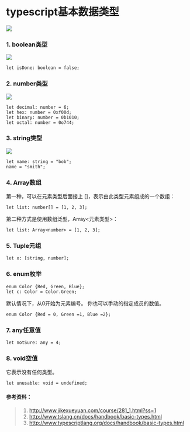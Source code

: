 # typescript基本数据类型

![](images/types.png)
### 1. boolean类型
![](images/boolean.png)
```
let isDone: boolean = false;
```
### 2. number类型

![](images/number.jpg)
```
let decimal: number = 6;
let hex: number = 0xf00d;
let binary: number = 0b1010;
let octal: number = 0o744;
```
### 3. string类型

![](images/string.png)
```
let name: string = "bob";
name = "smith";
```
### 4. Array数组

第一种，可以在元素类型后面接上 []，表示由此类型元素组成的一个数组：
```
let list: number[] = [1, 2, 3];
```

第二种方式是使用数组泛型，Array<元素类型>：
```
let list: Array<number> = [1, 2, 3];
```
### 5. Tuple元组
```
let x: [string, number];
```
### 6. enum枚举
```
enum Color {Red, Green, Blue};
let c: Color = Color.Green;
```
默认情况下，从0开始为元素编号。 你也可以手动的指定成员的数值。
```
enum Color {Red = 0, Green =1, Blue =2};
```

### 7. any任意值
```
let notSure: any = 4;
```

### 8. void空值

它表示没有任何类型。
```
let unusable: void = undefined;
```





#### 参考资料：
> 1. http://www.jikexueyuan.com/course/281_1.html?ss=1
> 2. http://www.tslang.cn/docs/handbook/basic-types.html
> 3. http://www.typescriptlang.org/docs/handbook/basic-types.html


